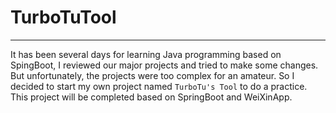 # TurboTuTool
----
It has been several days for learning Java programming based on SpingBoot, I reviewed our major projects and tried to make some changes. But unfortunately, the projects were too complex for an amateur. So I decided to start my own project named `TurboTu's Tool` to do a practice. This project will be completed based on SpringBoot and WeiXinApp.
